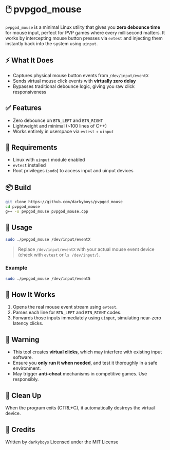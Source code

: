 # 🖱️ pvpgod\_mouse

`pvpgod_mouse` is a minimal Linux utility that gives you **zero debounce time** for mouse input, perfect for PVP games where every millisecond matters. It works by intercepting mouse button presses via `evtest` and injecting them instantly back into the system using `uinput`.

## ⚡ What It Does

* Captures physical mouse button events from `/dev/input/eventX`
* Sends virtual mouse click events with **virtually zero delay**
* Bypasses traditional debounce logic, giving you raw click responsiveness

## ✅ Features

* Zero debounce on `BTN_LEFT` and `BTN_RIGHT`
* Lightweight and minimal (\~100 lines of C++)
* Works entirely in userspace via `evtest` + `uinput`

## 🔧 Requirements

* Linux with `uinput` module enabled
* `evtest` installed
* Root privileges (`sudo`) to access input and uinput devices

## 📦 Build

```bash
git clone https://github.com/darkyboys/pvpgod_mouse
cd pvpgod_mouse
g++ -o pvpgod_mouse pvpgod_mouse.cpp
```

## 🚀 Usage

```bash
sudo ./pvpgod_mouse /dev/input/eventX
```

> Replace `/dev/input/eventX` with your actual mouse event device (check with `evtest` or `ls /dev/input/`).

### Example

```bash
sudo ./pvpgod_mouse /dev/input/event5
```

## 🧪 How It Works

1. Opens the real mouse event stream using `evtest`.
2. Parses each line for `BTN_LEFT` and `BTN_RIGHT` codes.
3. Forwards those inputs immediately using `uinput`, simulating near-zero latency clicks.

## 🛑 Warning

* This tool creates **virtual clicks**, which may interfere with existing input software.
* Ensure you **only run it when needed**, and test it thoroughly in a safe environment.
* May trigger **anti-cheat** mechanisms in competitive games. Use responsibly.

## 🧼 Clean Up

When the program exits (CTRL+C), it automatically destroys the virtual device.

## 🧠 Credits

Written by `darkyboys`
Licensed under the MIT License
